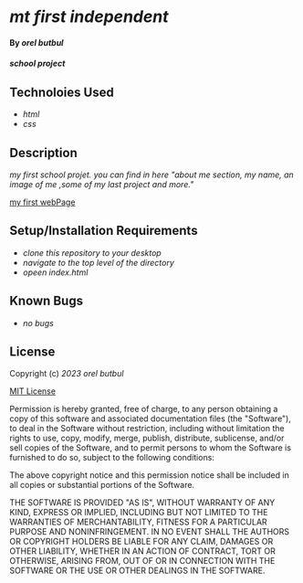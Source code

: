 # _mt first independent_

#### By _**orel butbul**_

#### _school project_

## Technoloies Used

- _html_
- _css_

## Description

_my first school projet._
_you can find in here "about me section, my name, an image of me ,some of my last project and more."_

[my first webPage]()

## Setup/Installation Requirements

- _clone this repository to your desktop_
- _navigate to the top level of the directory_
- _opeen index.html_

## Known Bugs

- _no bugs_

## License

Copyright (c) _2023_ _orel butbul_

[MIT License](https://choosealicense.com/licenses/mit/)

Permission is hereby granted, free of charge, to any person obtaining a copy
of this software and associated documentation files (the "Software"), to deal
in the Software without restriction, including without limitation the rights
to use, copy, modify, merge, publish, distribute, sublicense, and/or sell
copies of the Software, and to permit persons to whom the Software is
furnished to do so, subject to the following conditions:

The above copyright notice and this permission notice shall be included in all
copies or substantial portions of the Software.

THE SOFTWARE IS PROVIDED "AS IS", WITHOUT WARRANTY OF ANY KIND, EXPRESS OR
IMPLIED, INCLUDING BUT NOT LIMITED TO THE WARRANTIES OF MERCHANTABILITY,
FITNESS FOR A PARTICULAR PURPOSE AND NONINFRINGEMENT. IN NO EVENT SHALL THE
AUTHORS OR COPYRIGHT HOLDERS BE LIABLE FOR ANY CLAIM, DAMAGES OR OTHER
LIABILITY, WHETHER IN AN ACTION OF CONTRACT, TORT OR OTHERWISE, ARISING FROM,
OUT OF OR IN CONNECTION WITH THE SOFTWARE OR THE USE OR OTHER DEALINGS IN THE
SOFTWARE.
